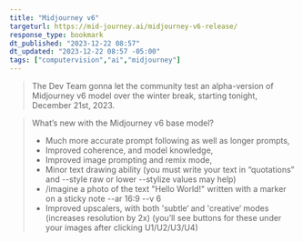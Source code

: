 ```yaml
---
title: "Midjourney v6"
targeturl: https://mid-journey.ai/midjourney-v6-release/
response_type: bookmark
dt_published: "2023-12-22 08:57"
dt_updated: "2023-12-22 08:57 -05:00"
tags: ["computervision","ai","midjourney"]
---
```


> The Dev Team gonna let the community test an alpha-version of Midjourney v6 model over the winter break, starting tonight, December 21st, 2023.

> What’s new with the Midjourney v6 base model?
>   
>   - Much more accurate prompt following as well as longer prompts,
>   - Improved coherence, and model knowledge,
>   - Improved image prompting and remix mode,
>   - Minor text drawing ability (you must write your text in “quotations” and --style raw or lower --stylize values may help)
>   - /imagine a photo of the text "Hello World!" written with a marker on a sticky note --ar 16:9 --v 6
>   - Improved upscalers, with both 'subtle‘ and 'creative‘ modes (increases resolution by 2x) (you’ll see buttons for these under your images after clicking U1/U2/U3/U4)

